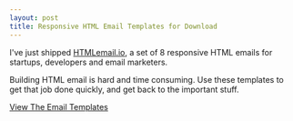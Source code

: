 ```yaml
---
layout: post
title: Responsive HTML Email Templates for Download
---
```


I've just shipped <a href="http://htmlemail.io">HTMLemail.io</a>, a set of 8 responsive HTML emails for startups, developers and email marketers.

Building HTML email is hard and time consuming. Use these templates to get that job done quickly, and get back to the important stuff.

<a href="http://htmlemail.io" class="button">View The Email Templates</a>
